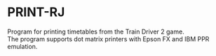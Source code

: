 # PRINT-RJ
Program for printing timetables from the Train Driver 2 game.<br>
The program supports dot matrix printers with Epson FX and IBM PPR emulation.
